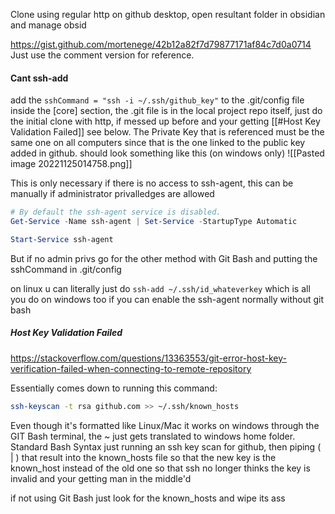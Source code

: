 Clone using regular http on github desktop, open resultant folder in obsidian and manage obsid


https://gist.github.com/mortenege/42b12a82f7d79877171af84c7d0a0714
Just use the comment version for reference.

#### Cant ssh-add
add the `sshCommand = "ssh -i ~/.ssh/github_key"` to the .git/config file inside the [core] section, the .git file is in the local project repo itself, just do the initial clone with http, if messed up before and your getting [[#Host Key Validation Failed]] see below.
The Private Key that is referenced must be the same one on all computers since that is the one linked to the public key added in github.
should look something like this (on windows only)
![[Pasted image 20221125014758.png]]
 
This is only necessary if there is no access to ssh-agent, this can be manually if administrator privalledges are allowed
```powershell
# By default the ssh-agent service is disabled.
Get-Service -Name ssh-agent | Set-Service -StartupType Automatic

Start-Service ssh-agent
```
But if no admin privs go for the other method with Git Bash and putting the sshCommand in .git/config

on linux u can literally just do `ssh-add ~/.ssh/id_whateverkey` which is all you do on windows too if you can enable the ssh-agent normally without git bash


##### Host Key Validation Failed
https://stackoverflow.com/questions/13363553/git-error-host-key-verification-failed-when-connecting-to-remote-repository

Essentially comes down to running this command:
```bash
ssh-keyscan -t rsa github.com >> ~/.ssh/known_hosts
```
Even though it's formatted like Linux/Mac it works on windows through the GIT Bash terminal, the ~ just gets translated to windows home folder. Standard Bash Syntax just running an ssh key scan for github, then piping ( | ) that result into the known_hosts file so that the new key is the known_host instead of the old one so that ssh no longer thinks the key is invalid and your getting man in the middle'd

if not using Git Bash just look for the known_hosts and wipe its ass